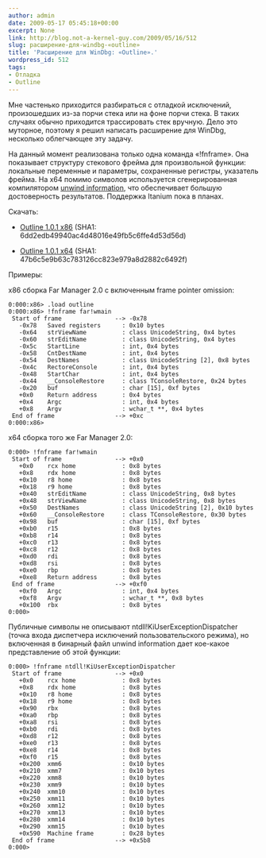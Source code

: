 ```yaml
---
author: admin
date: 2009-05-17 05:45:18+00:00
excerpt: None
link: http://blog.not-a-kernel-guy.com/2009/05/16/512
slug: расширение-для-windbg-«outline»
title: 'Расширение для WinDbg: «Outline».'
wordpress_id: 512
tags:
- Отладка
- Outline
---
```


Мне частенько приходится разбираться с отладкой исключений, произошедших из-за порчи стека или на фоне порчи стека. В таких случаях обычно приходится трассировать стек вручную. Дело это муторное, поэтому я решил написать расширение для WinDbg, несколько облегчающее эту задачу.

На данный момент реализована только одна команда «!fnframe». Она показывает структуру стекового фрейма для произвольной функции: локальные переменные и параметры, сохраненные регистры, указатель фрейма. На x64 помимо символов используется сгенерированная компилятором [unwind information](http://msdn.microsoft.com/en-us/library/ms794374.aspx), что обеспечивает большую достоверность результатов. Поддержка Itanium пока в планах. 

Скачать:

  * [Outline 1.0.1 x86](/outline/1.0.1/x86/outline.dll) (SHA1: 6dd2edb49940ac4d48016e49fb5c6ffe4d53d56d)

  * [Outline 1.0.1 x64](/outline/1.0.1/x64/outline.dll) (SHA1: 47b6c5e9b63c783126cc823e979a8d2882c6492f)

Примеры:

x86 сборка Far Manager 2.0 с включенным frame pointer omission:

```no-highlight
0:000:x86> .load outline
0:000:x86> !fnframe far!wmain
 Start of frame               --> -0x78
   -0x78   Saved registers      : 0x10 bytes
   -0x64   strViewName          : class UnicodeString, 0x4 bytes
   -0x60   strEditName          : class UnicodeString, 0x4 bytes
   -0x5c   StartLine            : int, 0x4 bytes
   -0x58   CntDestName          : int, 0x4 bytes
   -0x54   DestNames            : class UnicodeString [2], 0x8 bytes
   -0x4c   RectoreConsole       : int, 0x4 bytes
   -0x48   StartChar            : int, 0x4 bytes
   -0x44   __ConsoleRestore     : class TConsoleRestore, 0x24 bytes
   -0x20   buf                  : char [15], 0xf bytes
   +0x0    Return address       : 0x4 bytes
   +0x4    Argc                 : int, 0x4 bytes
   +0x8    Argv                 : wchar_t **, 0x4 bytes
 End of frame                 --> +0xc
0:000:x86>
```

x64 сборка того же Far Manager 2.0:

```no-highlight
0:000> !fnframe far!wmain
 Start of frame               --> +0x0
   +0x0    rcx home             : 0x8 bytes
   +0x8    rdx home             : 0x8 bytes
   +0x10   r8 home              : 0x8 bytes
   +0x18   r9 home              : 0x8 bytes
   +0x40   strEditName          : class UnicodeString, 0x8 bytes
   +0x48   strViewName          : class UnicodeString, 0x8 bytes
   +0x50   DestNames            : class UnicodeString [2], 0x10 bytes
   +0x60   __ConsoleRestore     : class TConsoleRestore, 0x30 bytes
   +0x98   buf                  : char [15], 0xf bytes
   +0xb0   r15                  : 0x8 bytes
   +0xb8   r14                  : 0x8 bytes
   +0xc0   r13                  : 0x8 bytes
   +0xc8   r12                  : 0x8 bytes
   +0xd0   rdi                  : 0x8 bytes
   +0xd8   rsi                  : 0x8 bytes
   +0xe0   rbp                  : 0x8 bytes
   +0xe8   Return address       : 0x8 bytes
 End of frame                 --> +0xf0
   +0xf0   Argc                 : int, 0x4 bytes
   +0xf8   Argv                 : wchar_t **, 0x8 bytes
   +0x100  rbx                  : 0x8 bytes
0:000>
```

Публичные символы не описывают ntdll!KiUserExceptionDispatcher (точка входа диспетчера исключений пользовательского режима), но включенная в бинарный файл unwind information дает кое-какое представление об этой функции:

```no-highlight
0:000> !fnframe ntdll!KiUserExceptionDispatcher
 Start of frame               --> +0x0
   +0x0    rcx home             : 0x8 bytes
   +0x8    rdx home             : 0x8 bytes
   +0x10   r8 home              : 0x8 bytes
   +0x18   r9 home              : 0x8 bytes
   +0x90   rbx                  : 0x8 bytes
   +0xa0   rbp                  : 0x8 bytes
   +0xa8   rsi                  : 0x8 bytes
   +0xb0   rdi                  : 0x8 bytes
   +0xd8   r12                  : 0x8 bytes
   +0xe0   r13                  : 0x8 bytes
   +0xe8   r14                  : 0x8 bytes
   +0xf0   r15                  : 0x8 bytes
   +0x200  xmm6                 : 0x10 bytes
   +0x210  xmm7                 : 0x10 bytes
   +0x220  xmm8                 : 0x10 bytes
   +0x230  xmm9                 : 0x10 bytes
   +0x240  xmm10                : 0x10 bytes
   +0x250  xmm11                : 0x10 bytes
   +0x260  xmm12                : 0x10 bytes
   +0x270  xmm13                : 0x10 bytes
   +0x280  xmm14                : 0x10 bytes
   +0x290  xmm15                : 0x10 bytes
   +0x590  Machine frame        : 0x28 bytes
 End of frame                 --> +0x5b8
0:000>
```
